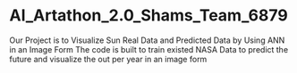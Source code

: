 # AI_Artathon_2.0_Shams_Team_6879
Our Project is to Visualize Sun Real Data and Predicted Data by Using ANN in an Image Form
The code is built to train existed NASA Data to predict the future and visualize the out per year in an image form
